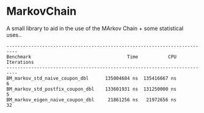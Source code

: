 # MarkovChain
A small library to aid in the use of the MArkov Chain + some statistical uses..

```
--------------------------------------------------------------------------
Benchmark                                   Time           CPU Iterations
--------------------------------------------------------------------------
BM_markov_std_naive_coupon_dbl      135004684 ns  135416667 ns          6
BM_markov_std_postfix_coupon_dbl    133601931 ns  131250000 ns          5
BM_markov_eigen_naive_coupon_dbl     21861256 ns   21972656 ns         32
```
